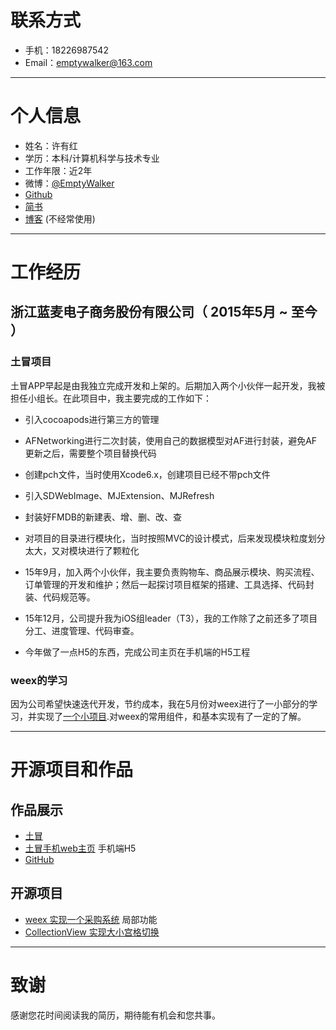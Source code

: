

# 联系方式
- 手机：18226987542       
- Email：emptywalker@163.com 

---

# 个人信息
 - 姓名：许有红
 - 学历：本科/计算机科学与技术专业 
 - 工作年限：近2年
 - 微博：[@EmptyWalker](http://weibo.com/2607816371/profile?rightmod=1&wvr=6&mod=personinfo)
 - [Github]( https://github.com/emptywalker )
 - [简书](http://www.jianshu.com/users/14857ca34ed8/latest_articles)
 - [博客](https://emptywalker.github.io) (不经常使用)

---

# 工作经历

## 浙江蓝麦电子商务股份有限公司（ 2015年5月 ~ 至今 ）

### 土冒项目 
土冒APP早起是由我独立完成开发和上架的。后期加入两个小伙伴一起开发，我被担任小组长。在此项目中，我主要完成的工作如下：

- 引入cocoapods进行第三方的管理

- AFNetworking进行二次封装，使用自己的数据模型对AF进行封装，避免AF更新之后，需要整个项目替换代码

- 创建pch文件，当时使用Xcode6.x，创建项目已经不带pch文件

- 引入SDWebImage、MJExtension、MJRefresh

- 封装好FMDB的新建表、增、删、改、查

- 对项目的目录进行模块化，当时按照MVC的设计模式，后来发现模块粒度划分太大，又对模块进行了颗粒化

- 15年9月，加入两个小伙伴，我主要负责购物车、商品展示模块、购买流程、订单管理的开发和维护；然后一起探讨项目框架的搭建、工具选择、代码封装、代码规范等。

- 15年12月，公司提升我为iOS组leader（T3），我的工作除了之前还多了项目分工、进度管理、代码审查。

- 今年做了一点H5的东西，完成公司主页在手机端的H5工程  


### weex的学习    
因为公司希望快速迭代开发，节约成本，我在5月份对weex进行了一小部分的学习，并实现了[一个小项目](https://github.com/emptywalker/PurchasingPlatform).对weex的常用组件，和基本实现有了一定的了解。

---

# 开源项目和作品
## 作品展示
- [土冒](https://itunes.apple.com/cn/app/tu-mao-jin-kou-ling-shi-%20gou/id965720144?mt=8)
- [土冒手机web主页](https://www.toomao.com) 手机端H5
- [GitHub](https://github.com/emptywalker)

## 开源项目
 - [weex 实现一个采购系统](https://github.com/emptywalker/PurchasingPlatform)  局部功能
 - [CollectionView 实现大小宫格切换](https://github.com/emptywalker/XYHCollectionViewLayout)
 
---

# 致谢
感谢您花时间阅读我的简历，期待能有机会和您共事。


